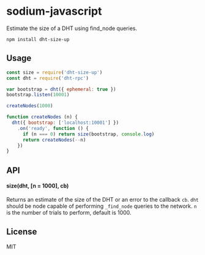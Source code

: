 # sodium-javascript

Estimate the size of a DHT using find_node queries.

```
npm install dht-size-up
```

## Usage

``` js
const size = require('dht-size-up')
const dht = require('dht-rpc')

var bootstrap = dht({ ephemeral: true })
bootstrap.listen(10001)

createNodes(1000)

function createNodes (n) {
  dht({ bootstrap: ['localhost:10001'] })
    .on('ready', function () {
      if (n === 0) return size(bootstrap, console.log)
      return createNodes(--n)
    })
}
```

## API

#### size(dht, [n = 1000], cb)

Returns an estimate of the size of the DHT or an error to the callback `cb`. `dht` should be node capable of performing `_find_node` queries to the network. `n` is the number of trials to perform, default is 1000.

## License

MIT
